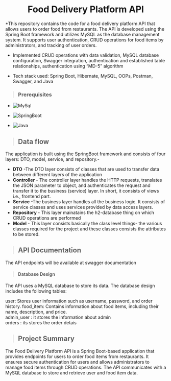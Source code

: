 <h1 align="center"> 
Food Delivery Platform API</h1>

*This repository contains the code for a food delivery platform API that allows users to order food from restaurants. The API is developed using the Spring Boot framework and utilizes MySQL as the database management system. It supports user authentication, CRUD operations for food items by administrators, and tracking of user orders.

* Implemented CRUD operations with data validation, MySQL database configuration, 
Swagger integration, authentication and established table relationships, authentication 
using “MD-5” algorithm

* Tech stack used: Spring Boot, Hibernate, MySQL, OOPs, Postman, Swagger, and Java
>### Prerequisites
* ![MySql](https://img.shields.io/badge/DBMS-MYSQL%205.7%20or%20Higher-red)
 * ![SpringBoot](https://img.shields.io/badge/Framework-SpringBoot-green)


* ![Java](https://img.shields.io/badge/Language-Java%208%20or%20higher-yellow)

>## Data flow
 The application is built using the SpringBoot framework and consists of four layers: DTO, model, service, and repository.-

* **DTO** -The DTO layer consists of classes that are used to transfer data between different layers of the application
* **Controller** - The controller layer handles the HTTP requests, translates the JSON parameter to object, and authenticates the request and transfer it to the business (service) layer. In short, it consists of views i.e., frontend part.
* **Service** -The business layer handles all the business logic. It consists of service classes and uses services provided by data access layers.
* **Repository** - This layer mainatains the h2-database thing on which CRUD operations are performed
* **Model** - This layer consists basically the class level things- the various classes required for the project and these classes consists the attributes to be stored.

>## API Documentation
The API endpoints will be available at swagger documentation

>#### Database Design
The API uses a MySQL database to store its data. The database design includes the following tables:

user: Stores user information such as username, password, and order history.
food_item: Contains information about food items, including their name, description, and price.
<br>
admin_user : it stores the information about admin
<br>
orders : its stores the order detais

>## Project Summary
The Food Delivery Platform API is a Spring Boot-based application that provides endpoints for users to order food items from restaurants. It ensures secure authentication for users and allows administrators to manage food items through CRUD operations. The API communicates with a MySQL database to store and retrieve user and food item data.
